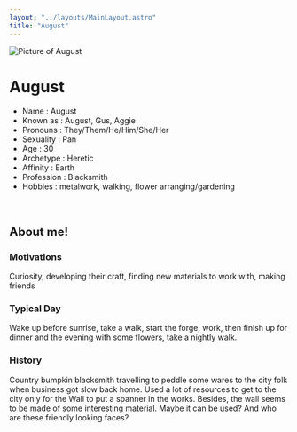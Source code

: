 ```yaml
---
layout: "../layouts/MainLayout.astro"
title: "August"
---
```


<img id="ProfilePic" src="../images/August.png" alt="Picture of August">

# August
- Name : August
- Known as : August, Gus, Aggie
- Pronouns : They/Them/He/Him/She/Her
- Sexuality : Pan
- Age : 30
- Archetype : Heretic
- Affinity : Earth
- Profession : Blacksmith
- Hobbies : metalwork, walking, flower arranging/gardening

<br/> 

## About me!
### Motivations
Curiosity, developing their craft, finding new materials to work with, making friends
### Typical Day
Wake up before sunrise, take a walk, start the forge, work, then finish up for dinner and the evening with some flowers, take a nightly walk.
### History
Country bumpkin blacksmith travelling to peddle some wares to the city folk when business got slow back home. Used a lot of resources to get to the city only for the Wall to put a spanner in the works. Besides, the wall seems to be made of some interesting material. Maybe it can be used? And who are these friendly looking faces?